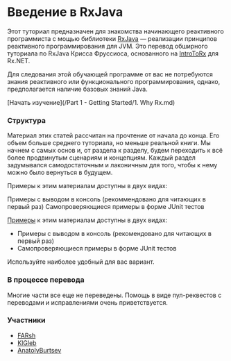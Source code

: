 # Введение в RxJava

Этот туториал предназначен для знакомства начинающего реактивного программиста с мощью библиотеки [RxJava](https://github.com/ReactiveX/RxJava) — реализации принципов реактивного программирования для JVM. Это перевод обширного туториала по RxJava Крисса Фруссиоса, основанного на [IntroToRx](http://www.introtorx.com) для Rx.NET.

Для следования этой обучающей программе от вас не потребуются знания реактивного или функционального программирования, однако, предполагается наличие базовых знаний Java.

[Начать изучение](/Part 1 - Getting Started/1. Why Rx.md)

### Структура

Материал этих статей рассчитан на прочтение от начала до конца. Его объем больше среднего туториала, но меньше реальной книги. Мы начнем с самых основ и, от раздела к разделу, будем переходить к всё более продвинутым сценариям и концепциям. Каждый раздел задумывался самодостаточным и лаконичным для того, чтобы к нему можно было вернуться в будущем.

Примеры к этим материалам доступны в двух видах:

Примеры с выводом в консоль (рекоммендовано для читающих в первый раз)
Самопроверяющиеся примеры в форме JUnit тестов


[Примеры](/tests/java/itrx) к этим материалам доступны в двух видах:
 * Примеры с выводом в консоль (рекомендовано для читающих в первый раз)
 * Самопроверяющиеся примеры в форме JUnit тестов

Используйте наиболее удобный для вас вариант.

### В процессе перевода 

Многие части все еще не переведены. Помощь в виде пул-реквестов с переводами и исправлениями очень приветствуется.

### Участники
* [FARsh](https://github.com/FARsh)
* [KlGleb](https://github.com/KlGleb)
* [AnatolyBurtsev](https://github.com/anatolyburtsev)
